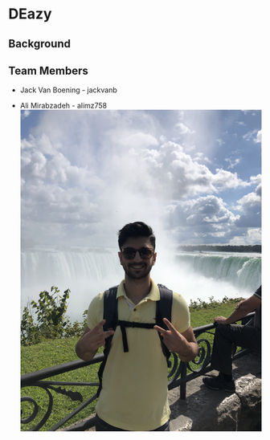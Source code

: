 # DEazy
## Background
## Team Members
* Jack Van Boening - jackvanb

* Ali Mirabzadeh - alimz758
![alt text](https://github.com/scalableinternetservices/deazy/blob/master/8EE93990-816F-4E45-9788-D5FDD24ABB07.jpeg)

